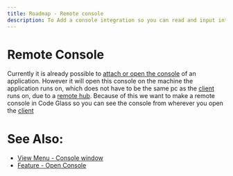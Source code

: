 ```yaml
---
title: Roadmap - Remote console
description: To Add a console integration so you can read and input into the applications console from anywhere
---
```

# Remote Console
Currently it is already possible to [attach or open the console](../features/AttachConsole.md) of an application.
However it will open this console on the machine the application runs on, which does not have to be the same pc as the [client](../features/CodeGlassClient.md) runs on, due to a [remote hub](../features/CodeGlassHub.md#remote-hub).
Because of this we want to make a remote console in Code Glass so you can see the console from wherever you open the [client](../features/CodeGlassClient.md)

# See Also:
- [View Menu - Console window](../views/ApplicationInstanceDockWindow/MenuBar.md#view-menu)
- [Feature - Open Console](../features/AttachConsole.md)
